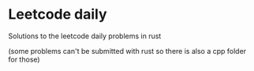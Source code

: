 # Leetcode daily 

Solutions to the leetcode daily problems in rust

(some problems can't be submitted with rust so there is also a cpp folder for those)

